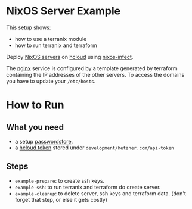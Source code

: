 # NixOS Server Example

This setup shows:

* how to use a terranix module
* how to run terranix and terraform

Deploy
[NixOS servers](https://nixos.org/)
on
[hcloud](https://www.hetzner.com/cloud)
using
[nixos-infect](https://github.com/elitak/nixos-infect).

The [nginx](https://www.nginx.com/)
service is configured by a template generated by terraform
containing the IP addresses of the other
servers.
To access the domains you have to
update your `/etc/hosts`.

# How to Run

## What you need

* a setup [passwordstore](https://www.passwordstore.org/).
* a [hcloud token](https://docs.hetzner.cloud/#overview-getting-started) 
  stored under `development/hetzner.com/api-token`

## Steps

* `example-prepare`: to create ssh keys.
* `example-ssh`: to run terranix and terraform do create server.
* `example-cleanup`: to delete server, ssh keys and terraform data. (don't forget that step, or else it gets costly)
